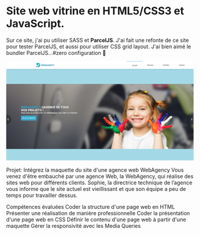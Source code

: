 
# Site web vitrine en HTML5/CSS3 et JavaScript. #
Sur ce site, j'ai pu utiliser SASS et __ParcelJS__.
J'ai fait une refonte de ce site pour tester ParcelJS, et aussi pour utiliser CSS grid layout.
J'ai bien aimé le bundler ParcelJS...#zero configuration :tada:

![webAgency](https://github.com/EzequielMunoz200/newWebAgency/blob/master/Captura%20de%20pantalla%20de%20webAgency.png)

Projet: Intégrez la maquette du site d'une agence web
WebAgency
Vous venez d'être embauché par une agence Web, la WebAgency, qui réalise des sites web pour différents clients. Sophie, la directrice technique de l’agence vous informe que le site actuel est vieillissant et que son équipe a peu de temps pour travailler dessus.

Compétences évaluées
Coder la structure d'une page web en HTML
Présenter une réalisation de manière professionnelle
Coder la présentation d'une page web en CSS
Définir le contenu d'une page web à partir d'une maquette
Gérer la responsivité avec les Media Queries
